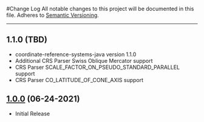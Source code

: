#Change Log
All notable changes to this project will be documented in this file.
Adheres to [Semantic Versioning](http://semver.org/).

---

## 1.1.0 (TBD)

* coordinate-reference-systems-java version 1.1.0
* Additional CRS Parser Swiss Oblique Mercator support
* CRS Parser SCALE_FACTOR_ON_PSEUDO_STANDARD_PARALLEL support
* CRS Parser CO_LATITUDE_OF_CONE_AXIS support

## [1.0.0](https://github.com/ngageoint/projections-java/releases/tag/1.0.0) (06-24-2021)

* Initial Release
